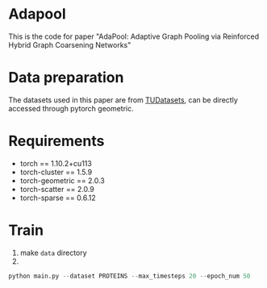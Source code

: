 # Adapool
This is the code for paper "AdaPool: Adaptive Graph Pooling via Reinforced Hybrid Graph
Coarsening Networks"
# Data preparation
The datasets used in this paper are from [TUDatasets](https://chrsmrrs.github.io/datasets/docs/datasets/), can be directly accessed through pytorch geometric.
# Requirements
- torch == 1.10.2+cu113
- torch-cluster == 1.5.9
- torch-geometric == 2.0.3
- torch-scatter == 2.0.9
- torch-sparse == 0.6.12
# Train
1. make `data` directory
2. 
```python
python main.py --dataset PROTEINS --max_timesteps 20 --epoch_num 50
```